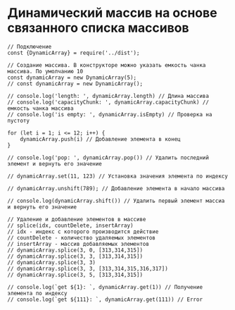 # Динамический массив на основе связанного списка массивов

    // Подключение
    const {DynamicArray} = require('../dist');
    
    // Создание массива. В конструкторе можно указать емкость чанка массива. По умолчанию 10
    const dynamicArray = new DynamicArray(5);
    // const dynamicArray = new DynamicArray();
    
    // console.log('length: ', dynamicArray.length) // Длина массива
    // console.log('capacityChunk: ', dynamicArray.capacityChunk) // емкость чанка массива
    // console.log('is empty: ', dynamicArray.isEmpty) // Проверка на пустоту
    
    for (let i = 1; i <= 12; i++) {
        dynamicArray.push(i) // Добавление элемента в конец
    }
    
    // console.log('pop: ', dynamicArray.pop()) // Удалить последний элемент и вернуть его значение
    
    // dynamicArray.set(11, 123) // Установка значения элемента по индексу
    
    // dynamicArray.unshift(789); // Добавление элемента в начало массива
     
    // console.log(dynamicArray.shift()) // Удалить первый элемент массиа и вернуть его значение
    
    // Удаление и добавление элементов в массиве
    // splice(idx, countDelete, insertArray)
    // idx - индекс с которого производится действие
    // countDelete - количество удаляемых элементов
    // insertArray - массив добавляемых элементов
    // dynamicArray.splice(3, 0, [313,314,315])
    // dynamicArray.splice(3, 3, [313,314,315])
    // dynamicArray.splice(3, 3)
    // dynamicArray.splice(3, 3, [313,314,315,316,317])
    // dynamicArray.splice(3, 5, [313,314,315])
    
    // console.log(`get ${1}: `, dynamicArray.get(1)) // Получение элемента по индексу
    // console.log(`get ${111}: `, dynamicArray.get(111)) // Error